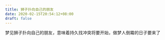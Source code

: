 ```yaml
---
title: 狮子扑向自己的朋友
date: 2020-02-15T20:54:12+08:00
draft: false
---
```


梦见狮子扑向自己的朋友，意味着持久找冲突将要开始，做梦人倒霉的日子要来了